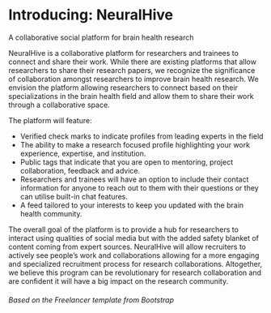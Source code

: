 # Introducing: NeuralHive
A collaborative social platform for brain health research 

NeuralHive is a collaborative platform for researchers and trainees to connect and share their work. While there are existing platforms that allow researchers to share their research papers, we recognize the significance of collaboration amongst researchers to improve brain health research. We envision the platform allowing researchers to connect based on their specializations in the brain health field and allow them to share their work through a collaborative space.

The platform will feature:

* Verified check marks to indicate profiles from leading experts in the field
* The ability to make a research focused profile highlighting your work experience, expertise, and institution.
* Public tags that indicate that you are open to mentoring, project collaboration, feedback and advice.
* Researchers and trainees will have an option to include their contact information for anyone to reach out to them with their questions or they can utilise built-in chat features.
* A feed tailored to your interests to keep you updated with the brain health community.


The overall goal of the platform is to provide a hub for researchers to interact using qualities of social media but with the added safety blanket of content coming from expert sources. NeuralHive will allow recruiters to actively see people’s work and collaborations allowing for a more engaging and specialized recruitment process for research collaborations. Altogether, we believe this program can be revolutionary for research collaboration and are confident it will have a big impact on the research community.


<h6>Based on the Freelancer template from Bootstrap</h6>
